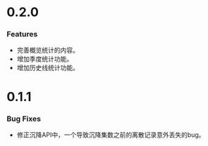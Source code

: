 # 0.2.0
### Features
* 完善概览统计的内容。
* 增加季度统计功能。
* 增加历史线统计功能。

# 0.1.1
### Bug Fixes
* 修正沉降API中，一个导致沉降集数之前的离散记录意外丢失的bug。